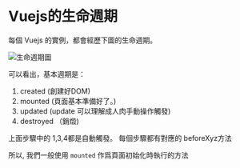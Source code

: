 # Vuejs的生命週期

每個 Vuejs 的實例，都會經歷下圖的生命週期。

![生命週期圖](./images/vuejs_lifecycle.png)

可以看出，基本週期是：

1. created       (創建好DOM)
2. mounted       (頁面基本準備好了。)
3. updated       (update 可以理解成人肉手動操作觸發)
4. destroyed    （銷燬)
 
上面步驟中的 1,3,4都是自動觸發。 每個步驟都有對應的 beforeXyz方法

所以, 我們一般使用 `mounted` 作爲頁面初始化時執行的方法


